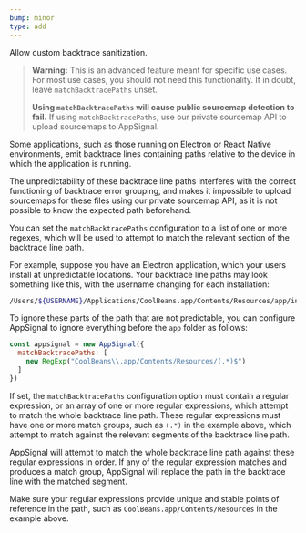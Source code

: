 ```yaml
---
bump: minor
type: add
---
```


Allow custom backtrace sanitization.

> **Warning:** This is an advanced feature meant for specific use cases. For most use cases, you should not need this functionality. If in doubt, leave `matchBacktracePaths` unset.
> 
> **Using `matchBacktracePaths` will cause public sourcemap detection to fail.** If using `matchBacktracePaths`, use our private sourcemap API to upload sourcemaps to AppSignal.

Some applications, such as those running on Electron or React Native environments, emit backtrace lines containing paths relative to the device in which the application is running.

The unpredictability of these backtrace line paths interferes with the correct functioning of backtrace error grouping, and makes it impossible to upload sourcemaps for these files using our private sourcemap API, as it is not possible to know the expected path beforehand.

You can set the `matchBacktracePaths` configuration to a list of one or more regexes, which will be used to attempt to match the relevant section of the backtrace line path.

For example, suppose you have an Electron application, which your users install at unpredictable locations. Your backtrace line paths may look something like this, with the username changing for each installation:

```sh
/Users/${USERNAME}/Applications/CoolBeans.app/Contents/Resources/app/index.js
```

To ignore these parts of the path that are not predictable, you can configure AppSignal to ignore everything before the `app` folder as follows:

```js
const appsignal = new AppSignal({
  matchBacktracePaths: [
    new RegExp("CoolBeans\\.app/Contents/Resources/(.*)$")
  ]
})
```

If set, the `matchBacktracePaths` configuration option must contain a regular expression, or an array of one or more regular expressions, which attempt to match the whole backtrace line path. These regular expressions must have one or more match groups, such as `(.*)` in the example above, which attempt to match against the relevant segments of the backtrace line path.

AppSignal will attempt to match the whole backtrace line path against these regular expressions in order. If any of the regular expression matches and produces a match group, AppSignal will replace the path in the backtrace line with the matched segment.

Make sure your regular expressions provide unique and stable points of reference in the path, such as `CoolBeans.app/Contents/Resources` in the example above.
